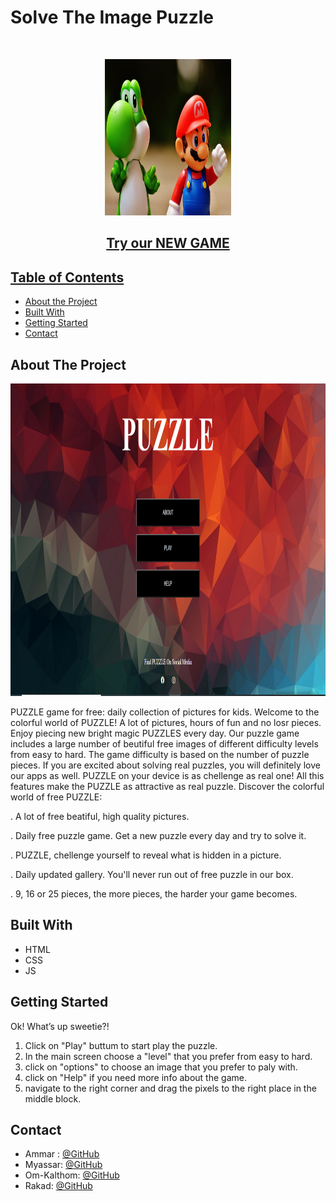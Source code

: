 
# Solve The Image Puzzle

<!-- PROJECT LOGO -->
<br />

<p align="center">
  <img src= "https://github.com/WebAhead7/PUZZLE/blob/main/img1.jpeg" width="40%" height="250"/>
  <h2 align="center"><a href="https://webahead7.github.io/PUZZLE/">Try our NEW GAME</h2>

                    

</p>


<!-- TABLE OF CONTENTS -->
## Table of Contents

* [About the Project](#about-the-project)
* [Built With](#built-with)
* [Getting Started](#getting-started)
* [Contact](#contact)


<!-- ABOUT THE PROJECT -->
## About The Project
<p align="center">
  <img src="https://github.com/WebAhead7/PUZZLE/blob/main/about_readme.PNG" width="100%" height="500" />
</p>
  
PUZZLE game for free: daily collection of pictures for kids.
Welcome to the colorful world of PUZZLE! A lot of pictures, hours of fun and no losr pieces.
Enjoy piecing new bright magic PUZZLES every day.
Our puzzle game includes a large number of beutiful free images of different difficulty levels from easy to hard. The game difficulty is based on the number of puzzle pieces.
If you are excited about solving real puzzles, you will definitely love our apps as well.
PUZZLE on your device is as chellenge as real one! All this features make the PUZZLE as attractive as real puzzle.
Discover the colorful world of free  PUZZLE:

. A lot of free beatiful, high quality pictures.

. Daily free puzzle game. Get a new puzzle every day and try to solve it.

. PUZZLE, chellenge yourself to reveal what is hidden in a picture.

. Daily updated gallery. You'll never run out of free puzzle in our box.

.   9, 16 or 25 pieces, the more pieces, the harder your game becomes.


## Built With
* HTML
* CSS
* JS


<!-- GETTING STARTED -->
## Getting Started
Ok! What’s up sweetie?!

1) Click on "Play" buttum to start play the puzzle.
2) In the main screen choose a "level" that you prefer from easy to hard.
3) click on "options" to choose an image that you prefer to paly with.
4) click on "Help" if you need more info about the game.
5) navigate to the right corner and drag the pixels to the right place in the middle block.

<!-- CONTACT -->
## Contact

* Ammar : [@GitHub](https://github.com/Ammaryus)
* Myassar:  [@GitHub](https://github.com/myassar1211)
* Om-Kalthom:  [@GitHub](https://github.com/OmklthomAmara)
* Rakad:  [@GitHub](https://github.com/rakad-kh)

